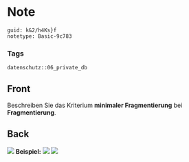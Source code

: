 # Note
```
guid: k&2/h4Ks}f
notetype: Basic-9c783
```

### Tags
```
datenschutz::06_private_db
```

## Front
Beschreiben Sie das Kriterium <b>minimaler Fragmentierung</b> bei
<b>Fragmentierung</b>.

## Back
<img src="paste-4faf9eefe249b3bf9c606e587925cc53ec87e0c5.jpg">
<b>Beispiel:</b> <img src="paste-2aee4d629ec98e6f9412198b4ac49c26008012e2.jpg"> <img src="paste-6b337f5ff4024c77a3fccdb8935fb2c2b2122a49.jpg">
